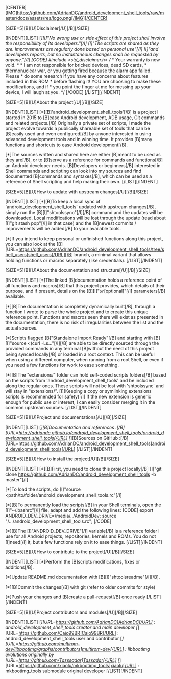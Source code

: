 [CENTER][IMG]https://github.com/AdrianDC/android_development_shell_tools/raw/master/docs/assets/res/logo.png[/IMG][/CENTER]


[SIZE=5][B][U]Disclaimer[/U][/B][/SIZE]

[INDENT][LIST]
[*][I]"No wrong use or side effect of this project shall involve the responsibility of its developers."[/I]
   [I]"The scripts are shared as they are. Improvements are regularly done based on personal use"[/I]
   [I]"and developers reports, but no instantaneous changes shall be requested by anyone."[/I]
   [CODE]
   #include <std_disclaimer.h>
   /*
    * Your warranty is now void.
    *
    * I am not responsible for bricked devices, dead SD cards,
    * thermonuclear war, or you getting fired because the alarm app failed. Please
    * do some research if you have any concerns about features included in this ROM
    * before flashing it! YOU are choosing to make these modifications, and if
    * you point the finger at me for messing up your device, I will laugh at you.
    */
   [/CODE]
[/LIST][/INDENT]


[SIZE=5][B][U]About the project[/U][/B][/SIZE]

[INDENT][LIST]
[*][B]'android_development_shell_tools'[/B] is a project I started in 2015
   to [B]ease Android development, ADB usage, Git commands and related projects.[/B]
   Originally a private set of scripts, I made the project evolve towards
   a publically shareable set of tools that can be [B]easily used and even configured[/B]
   by anyone interested in using advanced development tools and in winning time.
   It provides [B]many functions and shortcuts to ease Android development[/B].

[*]The sources written and shared here are either [B]meant to be used as they are[/B],
   or to [B]serve as a reference for commands and functions[/B] an Android developer needs.
   [B]Developers or beginners[/B] interested in Shell commands and scripting
   can look into my sources and find documented [B]commands and syntaxes[/B],
   which can be used as a reference of Shell scripting and help making their own.
[/LIST][/INDENT]


[SIZE=5][B][U]How to update with upstream changes[/U][/B][/SIZE]

[INDENT][LIST]
[*][B]To keep a local sync of 'android_development_shell_tools' updated with upstream changes[/B],
   simply run the [B][I]"shtoolssync"[/I][/B] command and the updates will be downloaded.
   Local modifications will be lost through the update (read about [I]"git stash pop"[/I] in that case)
   and the [B]newest commits / improvements will be added[/B] to your available tools.

[*]If you intend to keep personal or unfinished functions along this project,
   you can also look at the [B][URL=https://github.com/AdrianDC/android_development_shell_tools/tree/shell_users]shell_users[/URL][/B] branch, a minimal variant
   that allows holding functions or macros separately (like credentials).
[/LIST][/INDENT]


[SIZE=5][B][U]About the documentation and structure[/U][/B][/SIZE]

[INDENT][LIST]
[*]The linked [B]documentation holds a reference point of all functions and macros[/B]
   that this project provides, which details of their purpose, and if present,
   details on the [B][I]"<required>` or `[optional]"[/I] parameters[/B] available.

[*][B]The documentation is completely dynamically built[/B], through a function I wrote
   to parse the whole project and to create this unique reference point.
   Functions and macros seen there will exist as presented in the documentation,
   there is no risk of irregularities between the list and the actual sources.

[*]Scripts flagged [B]"Standalone Import Ready"[/B] and starting with [B][I]"source <(curl -Ls..."[/I][/B]
   are able to be directly sourced through the provided commands in any terminal
   [B]without the need of this project being synced locally[/B] or loaded in a root context.
   This can be useful when using a different computer, when running from a root Shell,
   or even if you need a few functions for work to ease something.

[*][B]The "extensions/" folder can hold self-coded scripts folders[/B] based on the scripts from
   'android_development_shell_tools' and be included along the regular ones.
   These scripts will not be lost with 'shtoolssync' and will stay in "extensions/".
   [I](Keeping a copy or symlinking extensions scripts is recommended for safety)[/I]
   If the new extension is generic enough for public use or interest,
   I can easily consider merging it in the common upstream sources.
[/LIST][/INDENT]


[SIZE=5][B][U]Project and documentations[/U][/B][/SIZE]

[INDENT][LIST]
[*][B]Documentation and references :[/B] [URL=http://adriandc.github.io/android_development_shell_tools]android_development_shell_tools[/URL]
[*][B]Sources on GitHub :[/B] [URL=https://github.com/AdrianDC/android_development_shell_tools]android_development_shell_tools[/URL]
[/LIST][/INDENT]


[SIZE=5][B][U]How to install the project[/U][/B][/SIZE]

[INDENT][LIST]
[*][B]First, you need to clone this project locally[/B]
   [I]"git clone https://github.com/AdrianDC/android_development_shell_tools -b master"[/I]

[*]To load the scripts, do [I]"source <path/to/folder/android_development_shell_tools.rc"[/I]

[*][B]To permanently load the scripts[/B] in your Shell terminals,
   open the [I]"~/.bashrc"[/I] file, adapt and add the following lines:
   [CODE]
   export ANDROID_DEV_DRIVE=/media/../AndroidDev;
   source "/.../android_development_shell_tools.rc";
   [/CODE]

[*][B]The [I]"ANDROID_DEV_DRIVE"[/I] variable[/B] is a reference folder I use
   for all Android projects, repositories, kernels and ROMs.
   You do not [I]need[/I] it, but a few functions rely on it to ease things.
[/LIST][/INDENT]


[SIZE=5][B][U]How to contribute to the project[/U][/B][/SIZE]

[INDENT][LIST]
[*]Perform the [B]scripts modifications, fixes or additions[/B].

[*]Update README.md documentation with [B][I]"shtoolsreadme"[/I][/B].

[*][B]Commit the changes[/B] with git (refer to older commits for style)

[*]Push your changes and [B]create a pull-request[/B] once ready
[/LIST][/INDENT]


[SIZE=5][B][U]Project contributors and modules[/U][/B][/SIZE]

[INDENT][LIST]
[*][URL=https://github.com/AdrianDC]AdrianDC[/URL] : android_development_shell_tools creator and main developer
[*][URL=https://github.com/Caio99BR]Caio99BR[/URL] : android_development_shell_tools user and contributor
[*][URL=https://github.com/multirom-dev/libbootimg/graphs/contributors]multirom-dev[/URL] : libbootimg evolutions originally by [URL=https://github.com/Tasssadar]Tassadar[/URL]
[*][URL=https://github.com/xiaolu/mkbootimg_tools]xiaolu[/URL] : mkbootimg_tools submodule original developer
[/LIST][/INDENT]

